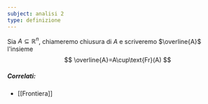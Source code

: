 ```yaml
---
subject: analisi 2
type: definizione
---
```

Sia $A\subseteq\mathbb{R}^n$, chiameremo chiusura di $A$ e scriveremo $\overline{A}$ l'insieme
$$
\overline{A}=A\cup\text{Fr}(A)
$$

##### Correlati:
* [[Frontiera]]